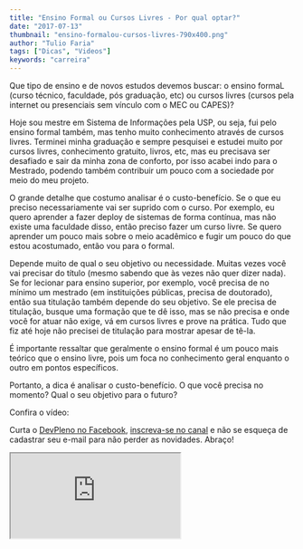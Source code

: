 ```yaml
---
title: "Ensino Formal ou Cursos Livres - Por qual optar?"
date: "2017-07-13"
thumbnail: "ensino-formalou-cursos-livres-790x400.png"
author: "Tulio Faria"
tags: ["Dicas", "Videos"]
keywords: "carreira"
---
```



Que tipo de ensino e de novos estudos devemos buscar: o ensino formaL (curso técnico, faculdade, pós graduação, etc) ou cursos livres (cursos pela internet ou presenciais sem vínculo com o MEC ou CAPES)?

Hoje sou mestre em Sistema de Informações pela USP, ou seja, fui pelo ensino formal também, mas tenho muito conhecimento através de cursos livres. Terminei minha graduação e sempre pesquisei e estudei muito por cursos livres, conhecimento gratuito, livros, etc, mas eu precisava ser desafiado e sair da minha zona de conforto, por isso acabei indo para o Mestrado, podendo também contribuir um pouco com a sociedade por meio do meu projeto.

O grande detalhe que costumo analisar é o custo-benefício. Se o que eu preciso necessariamente vai ser suprido com o curso. Por exemplo, eu quero aprender a fazer deploy de sistemas de forma contínua, mas não existe uma faculdade disso, então preciso fazer um curso livre. Se quero aprender um pouco mais sobre o meio acadêmico e fugir um pouco do que estou acostumado, então vou para o formal.

Depende muito de qual o seu objetivo ou necessidade. Muitas vezes você vai precisar do título (mesmo sabendo que às vezes não quer dizer nada). Se for lecionar  para ensino superior, por exemplo, você precisa de no mínimo um mestrado (em instituições públicas, precisa de doutorado), então sua titulação também depende do seu objetivo. Se ele precisa de titulação, busque uma formação que te dê isso, mas se não precisa e onde você for atuar não exige, vá em cursos livres e prove na prática. Tudo que fiz até hoje não precisei de titulação para mostrar apesar de tê-la.

É importante ressaltar que geralmente o ensino formal é um pouco mais teórico que o  ensino livre, pois um foca no conhecimento geral enquanto o outro em pontos específicos.

Portanto, a dica é analisar o custo-benefício. O que você precisa no momento? Qual o seu objetivo para o futuro?

Confira o vídeo:

 Curta o [DevPleno no Facebook](https://www.facebook.com/devpleno), [inscreva-se no canal](https://www.youtube.com/devplenocom) e não se esqueça de cadastrar seu e-mail para não perder as novidades. Abraço!


 <div class="embed-responsive embed-responsive-16by9">
  <iframe class="embed-responsive-item" src="https://www.youtube.com/embed/FFfrKB3-NEc" allowfullscreen></iframe>
  </div>